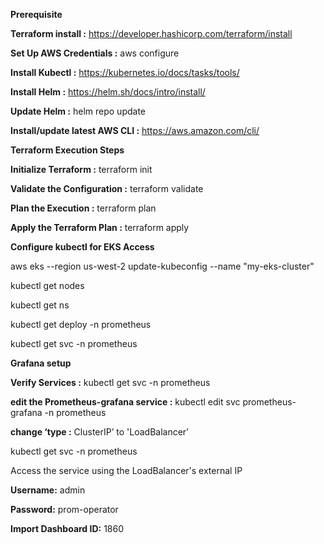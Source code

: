 **Prerequisite**

__Terraform install :__ https://developer.hashicorp.com/terraform/install

__Set Up AWS Credentials :__ aws configure

__Install Kubectl :__ https://kubernetes.io/docs/tasks/tools/

__Install Helm :__ https://helm.sh/docs/intro/install/

__Update Helm :__ helm repo update

__Install/update latest AWS CLI :__ https://aws.amazon.com/cli/






**Terraform Execution Steps**

__Initialize Terraform :__ terraform init

__Validate the Configuration :__ terraform validate

__Plan the Execution :__ terraform plan

__Apply the Terraform Plan :__ terraform apply





**Configure kubectl for EKS Access**

aws eks --region us-west-2 update-kubeconfig --name "my-eks-cluster"

kubectl get nodes

kubectl get ns

kubectl get deploy -n prometheus

kubectl get svc -n prometheus






**Grafana setup**

__Verify Services :__ kubectl get svc -n prometheus

__edit the Prometheus-grafana service :__ kubectl edit svc prometheus-grafana -n prometheus

__change ‘type :__ ClusterIP’ to 'LoadBalancer'

kubectl get svc -n prometheus

Access the service using the LoadBalancer's external IP



__Username:__ admin 

__Password:__ prom-operator


__Import Dashboard ID:__ 1860


